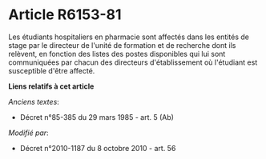 # Article R6153-81

Les étudiants hospitaliers en pharmacie sont affectés dans les entités de stage par le directeur de l'unité de formation et
de recherche dont ils relèvent, en fonction des listes des postes disponibles qui lui sont communiquées par chacun des
directeurs d'établissement où l'étudiant est susceptible d'être affecté.

**Liens relatifs à cet article**

_Anciens textes_:

  - Décret n°85-385 du 29 mars 1985 - art. 5 (Ab)

_Modifié par_:

  - Décret n°2010-1187 du 8 octobre 2010 - art. 56
